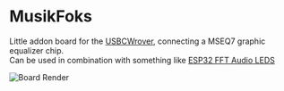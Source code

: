 # MusikFoks
Little addon board for the [USBCWrover](https://github.com/sebastius/USBCWrover), connecting a MSEQ7 graphic equalizer chip.  
Can be used in combination with something like [ESP32 FFT Audio LEDS](https://github.com/debsahu/ESP32_FFT_Audio_LEDs)

![Board Render](https://github.com/f0x52/musikfoks/blob/main/render.png)
